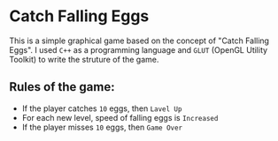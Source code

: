 # Catch Falling Eggs 

This is a simple graphical game based on the concept of "Catch Falling Eggs". I used `C++` as a programming language and `GLUT` (OpenGL Utility Toolkit) to write the struture of the game. 

## Rules of the game:
- If the player catches `10` eggs, then `Lavel Up`  
- For each new level, speed of falling eggs is `Increased` 
- If the player misses `10` eggs, then `Game Over`  

